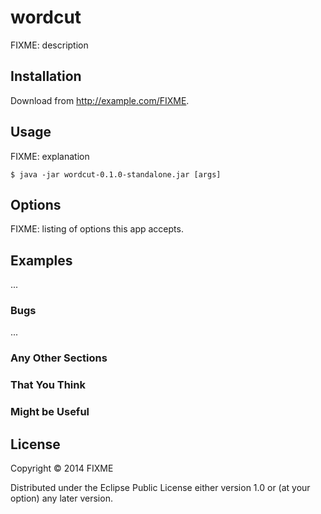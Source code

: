 # wordcut

FIXME: description

## Installation

Download from http://example.com/FIXME.

## Usage

FIXME: explanation

    $ java -jar wordcut-0.1.0-standalone.jar [args]

## Options

FIXME: listing of options this app accepts.

## Examples

...

### Bugs

...

### Any Other Sections
### That You Think
### Might be Useful

## License

Copyright © 2014 FIXME

Distributed under the Eclipse Public License either version 1.0 or (at
your option) any later version.
